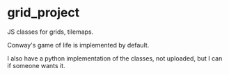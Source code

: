 # grid_project
JS classes for grids, tilemaps.

Conway's game of life is implemented by default.

I also have a python implementation of the classes, not uploaded, but I can if someone wants it.
